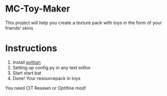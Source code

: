 # MC-Toy-Maker
This project will help you create a texture pack with toys in the form of your friends' skins
# Instructions
1. Install [python](https://www.python.org/)
2. Setting up config.py in any text editor
3. Start start.bat
4. Done! Your resourcepack in toys

You need CIT Resewn or Optifine mod!
